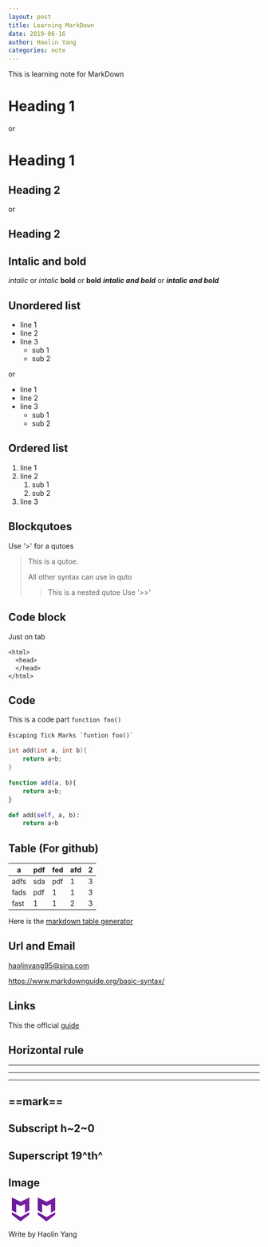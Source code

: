 ```yaml
---
layout: post
title: Learning MarkDown
date: 2019-06-16
author: Haolin Yang
categories: note
---
```


This is learning note for MarkDown

# Heading 1
or

Heading 1
===

## Heading 2
or

Heading 2
---

## Intalic and bold
*intalic* or _intalic_
**bold** or __bold__
***intalic and bold*** or ___intalic and bold___

## Unordered list
- line 1
- line 2
- line 3
    + sub 1
    + sub 2

or 

* line 1
* line 2
* line 3
    - sub 1
    - sub 2

## Ordered list
1. line 1
2. line 2
    1. sub 1
    2. sub 2
3. line 3

## Blockqutoes
Use '>' for a qutoes
> This is a qutoe.
> 
> All other syntax can use in quto
> > This is a nested qutoe
> > Use '>>'

## Code block
Just on tab

    <html>
      <head>
      </head>
    </html>

## Code
This is a code part `function foo()`

``Escaping Tick Marks `funtion foo()` ``

```cpp
int add(int a, int b){
    return a+b;
}
```

```javascript
function add(a, b){
    return a+b;
}
```

```python
def add(self, a, b):
    return a+b
```

## Table (For github)
| a     | pdf   | fed   | afd   | 2     |
|------ |-----  |-----  |-----  |---    |
| adfs  | sda   | pdf   | 1     | 3     |
| fads  | pdf   | 1     | 1     | 3     |
| fast  | 1     | 1     | 2     | 3     |

Here is the [markdown table generator](https://www.tablesgenerator.com/markdown_tables)


## Url and Email
<haolinyang95@sina.com>

<https://www.markdownguide.org/basic-syntax/>

## Links
This the official [guide](https://www.markdownguide.org/basic-syntax/ "cool link")

## Horizontal rule
---
***
___

## ==mark==

## Subscript h~2~0

## Superscript 19^th^

## Image
![what is here](https://github.com/adam-p/markdown-here/raw/master/src/common/images/icon48.png "Logo Title Text 1")
![anything?][logo]

Write by Haolin Yang

[logo]: https://github.com/adam-p/markdown-here/raw/master/src/common/images/icon48.png "Logo Title Text 2"